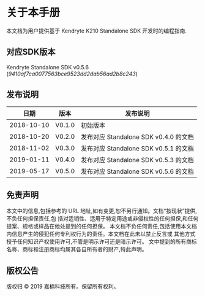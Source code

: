 # 关于本手册

本文档为用户提供基于 Kendryte K210 Standalone SDK 开发时的编程指南.

## 对应SDK版本

Kendryte Standalone SDK v0.5.6 (*9410af7ca0077563bce9523dd2dab56ad2b8c243*)

## 发布说明

|    日期    |  版本  |         发布说明          |
| ---------- | ------ | ------------------------- |
| 2018-10-10 | V0.1.0 | 初始版本                  |
| 2018-10-20 | V0.2.0 | 发布对应 Standalone SDK v0.4.0 的文档    |
| 2018-11-02 | V0.3.0 | 发布对应 Standalone SDK v0.5.1 的文档    |
| 2019-01-11 | V0.4.0 | 发布对应 Standalone SDK v0.5.3 的文档    |
| 2019-05-17 | V0.5.0 | 发布对应 Standalone SDK v0.5.6 的文档    |

## 免责声明

本文中的信息,包括参考的 URL 地址,如有变更,恕不另行通知。文档“按现状”提供,不负任何担保责任,包
括对适销性、适用于特定用途或非侵权性的任何担保,和任何提案、规格或样品在他处提到的任何担保。
本文档不负任何责任,包括使用本文档内信息产生的侵犯任何专利权行为的责任。本文档在此未以禁止反言或
其他方式授予任何知识产权使用许可,不管是明示许可还是暗示许可。
文中提到的所有商标名称、商标和注册商标均属其各自所有者的财产,特此声明。

## 版权公告

版权归 © 2019 嘉楠科技所有。保留所有权利。
